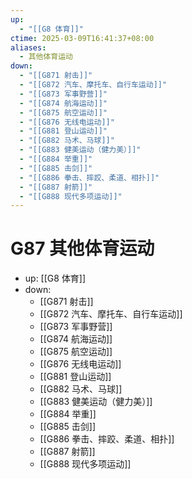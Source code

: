 ```yaml
---
up:
  - "[[G8 体育]]"
ctime: 2025-03-09T16:41:37+08:00
aliases:
  - 其他体育运动
down:
  - "[[G871 射击]]"
  - "[[G872 汽车、摩托车、自行车运动]]"
  - "[[G873 军事野营]]"
  - "[[G874 航海运动]]"
  - "[[G875 航空运动]]"
  - "[[G876 无线电运动]]"
  - "[[G881 登山运动]]"
  - "[[G882 马术、马球]]"
  - "[[G883 健美运动（健力美）]]"
  - "[[G884 举重]]"
  - "[[G885 击剑]]"
  - "[[G886 拳击、摔跤、柔道、相扑]]"
  - "[[G887 射箭]]"
  - "[[G888 现代多项运动]]"
---
```


# G87 其他体育运动

- up: [[G8 体育]]
- down:	
	- [[G871 射击]]
	- [[G872 汽车、摩托车、自行车运动]]
	- [[G873 军事野营]]
	- [[G874 航海运动]]
	- [[G875 航空运动]]
	- [[G876 无线电运动]]
	- [[G881 登山运动]]
	- [[G882 马术、马球]]
	- [[G883 健美运动（健力美）]]
	- [[G884 举重]]
	- [[G885 击剑]]
	- [[G886 拳击、摔跤、柔道、相扑]]
	- [[G887 射箭]]
	- [[G888 现代多项运动]]
	
